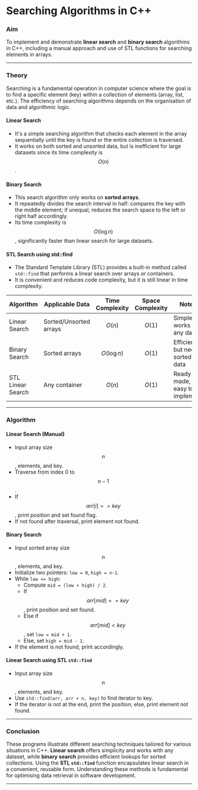# Searching Algorithms in C++

### Aim  
To implement and demonstrate **linear search** and **binary search** algorithms in C++, including a manual approach and use of STL functions for searching elements in arrays.

***

### Theory  

Searching is a fundamental operation in computer science where the goal is to find a specific element (key) within a collection of elements (array, list, etc.). The efficiency of searching algorithms depends on the organisation of data and algorithmic logic.

#### Linear Search  
- It's a simple searching algorithm that checks each element in the array sequentially until the key is found or the entire collection is traversed.  
- It works on both sorted and unsorted data, but is inefficient for large datasets since its time complexity is $$O(n)$$.  

#### Binary Search  
- This search algorithm only works on **sorted arrays**.  
- It repeatedly divides the search interval in half: compares the key with the middle element; if unequal, reduces the search space to the left or right half accordingly.  
- Its time complexity is $$O(\log n)$$, significantly faster than linear search for large datasets.

#### STL Search using std::find  
- The Standard Template Library (STL) provides a built-in method called `std::find` that performs a linear search over arrays or containers.  
- It is convenient and reduces code complexity, but it is  still linear in time complexity.  

| Algorithm          | Applicable Data       | Time Complexity | Space Complexity | Notes                             |
|--------------------|----------------------|-----------------|------------------|----------------------------------|
| Linear Search      | Sorted/Unsorted arrays | $$O(n)$$         | $$O(1)$$          | Simple, works on any data         |
| Binary Search      | Sorted arrays          | $$O(\log n)$$    | $$O(1)$$          | Efficient but needs sorted data   |
| STL Linear Search  | Any container          | $$O(n)$$         | $$O(1)$$          | Ready-made, easy to implement     |

***

### Algorithm  

#### Linear Search (Manual)  
- Input array size $$n$$, elements, and key.  
- Traverse from index 0 to $$n-1$$.  
- If $$arr[i] == key$$, print position and set found flag.  
- If not found after traversal, print element not found.

#### Binary Search  
- Input sorted array size $$n$$, elements, and key.  
- Initialize two pointers: `low = 0`, `high = n-1`.  
- While `low <= high`:  
    - Compute `mid = (low + high) / 2`.  
    - If $$arr[mid] == key$$, print position and set found.  
    - Else if $$arr[mid] < key$$, set `low = mid + 1`.  
    - Else, set `high = mid - 1`.  
- If the element is not found, print accordingly.

#### Linear Search using STL `std::find`  
- Input array size $$n$$, elements, and key.  
- Use `std::find(arr, arr + n, key)` to find iterator to key.  
- If the iterator is not at the end, print the position; else, print element not found.

***

### Conclusion  

These programs illustrate different searching techniques tailored for various situations in C++. **Linear search** offers simplicity and works with any dataset, while **binary search** provides efficient lookups for sorted collections. Using the **STL `std::find`** function encapsulates linear search in a convenient, reusable form. Understanding these methods is fundamental for optimising data retrieval in software development.

---
